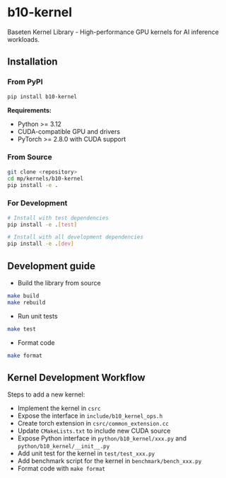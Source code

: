 # b10-kernel

Baseten Kernel Library - High-performance GPU kernels for AI inference workloads.

## Installation

### From PyPI
```bash
pip install b10-kernel
```

**Requirements:**
- Python >= 3.12
- CUDA-compatible GPU and drivers
- PyTorch >= 2.8.0 with CUDA support

### From Source
```bash
git clone <repository>
cd mp/kernels/b10-kernel
pip install -e .
```

### For Development
```bash
# Install with test dependencies
pip install -e .[test]

# Install with all development dependencies  
pip install -e .[dev]
```

## Development guide
- Build the library from source
```bash
make build
make rebuild
```
- Run unit tests
```bash
make test
```
- Format code
```bash
make format
```

## Kernel Development Workflow
Steps to add a new kernel:
- Implement the kernel in `csrc`
- Expose the interface in `include/b10_kernel_ops.h`
- Create torch extension in `csrc/common_extension.cc`
- Update `CMakeLists.txt` to include new CUDA source
- Expose Python interface in `python/b10_kernel/xxx.py` and `python/b10_kernel/__init__.py`
- Add unit test for the kernel in `test/test_xxx.py`
- Add benchmark script for the kernel in `benchmark/bench_xxx.py`
- Format code with `make format`

